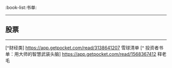 :book-list:书单:

-----
## 股票

------------
[^财经类] https://app.getpocket.com/read/3138641207 雪球清单
[^ 投资者书单：用大师的智慧武装头脑] https://app.getpocket.com/read/1568367412 释老毛
